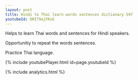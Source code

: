 ```yaml
---
layout: post
title: Hindi to Thai learn words sentences dictionary 597 
youtubeId: DRI79ajFKsE
---
```

 
 
Helps to learn Thai words and sentences for Hindi speakers.

Opportunitiy to repeat the words sentences. 

Practice Thai language. 
 
{% include youtubePlayer.html id=page.youtubeId %}
 
 
{% include analytics.html %}